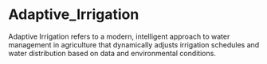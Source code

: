 # Adaptive_Irrigation
Adaptive Irrigation refers to a modern, intelligent approach to water management in agriculture that dynamically adjusts irrigation schedules and water distribution based on data and environmental conditions. 
